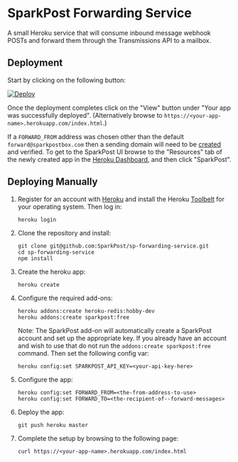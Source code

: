 # SparkPost Forwarding Service

A small Heroku service that will consume inbound message webhook POSTs and
forward them through the Transmissions API to a mailbox.

## Deployment

Start by clicking on the following button:

[![Deploy](https://www.herokucdn.com/deploy/button.svg)][deploy]

Once the deployment completes click on the "View" button under "Your app was
successfully deployed". (Alternatively browse to
`https://<your-app-name>.herokuapp.com/index.html`.)

If a `FORWARD_FROM` address was chosen other than the default
`forward@sparkpostbox.com` then a sending domain will need to be
[created][createsd] and verified. To get to the SparkPost UI browse to the
"Resources" tab of the newly created app in the [Heroku Dashboard][apps], and
then click "SparkPost".

## Deploying Manually

1.  Register for an account with [Heroku][signup] and install the Heroku
    [Toolbelt][toolbelt] for your operating system. Then log in:

        heroku login

2.  Clone the repository and install:

        git clone git@github.com:SparkPost/sp-forwarding-service.git
        cd sp-forwarding-service
        npm install

3.  Create the heroku app:

        heroku create

4.  Configure the required add-ons:

        heroku addons:create heroku-redis:hobby-dev
        heroku addons:create sparkpost:free

    Note: The SparkPost add-on will automatically create a SparkPost account and
    set up the appropriate key. If you already have an account and wish to use
    that do not run the `addons:create sparkpost:free` command. Then set the
    following config var:

        heroku config:set SPARKPOST_API_KEY=<your-api-key-here>

5.  Configure the app:

        heroku config:set FORWARD_FROM=<the-from-address-to-use>
        heroku config:set FORWARD_TO=<the-recipient-of--forward-messages>

6.  Deploy the app:

        git push heroku master

7.  Complete the setup by browsing to the following page:

        curl https://<your-app-name>.herokuapp.com/index.html


[deploy]: https://heroku.com/deploy?template=https://github.com/SparkPost/sp-forwarding-service
[createsd]: https://support.sparkpost.com/customer/portal/articles/1933318
[apps]: https://dashboard.heroku.com/apps
[signup]: https://signup.heroku.com
[toolbelt]: https://toolbelt.heroku.com
